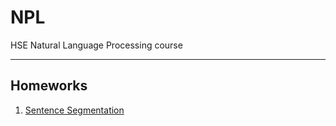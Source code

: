 # NPL
HSE Natural Language Processing course

---

## Homeworks
1. [Sentence Segmentation](https://github.com/leramorozova/NPL/tree/master/sentence_segmentation)
